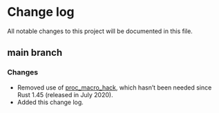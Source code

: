 # Change log

All notable changes to this project will be documented in this file.

## main branch

### Changes

* Removed use of [proc_macro_hack][], which hasn’t been needed since Rust 1.45
  (released in July 2020).
* Added this change log.

[proc_macro_hack]: https://docs.rs/proc-macro-hack/0.5.19/proc_macro_hack/
